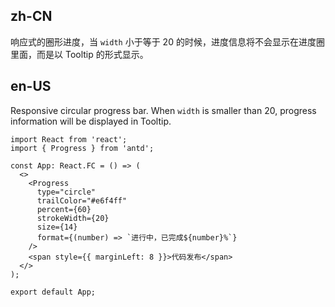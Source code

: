 ## zh-CN

响应式的圈形进度，当 `width` 小于等于 20 的时候，进度信息将不会显示在进度圈里面，而是以 Tooltip 的形式显示。

## en-US

Responsive circular progress bar. When `width` is smaller than 20, progress information will be displayed in Tooltip.
```tsx
import React from 'react';
import { Progress } from 'antd';

const App: React.FC = () => (
  <>
    <Progress
      type="circle"
      trailColor="#e6f4ff"
      percent={60}
      strokeWidth={20}
      size={14}
      format={(number) => `进行中，已完成${number}%`}
    />
    <span style={{ marginLeft: 8 }}>代码发布</span>
  </>
);

export default App;
```
